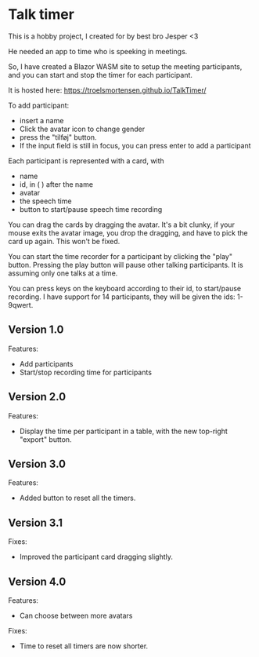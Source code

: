 # Talk timer

This is a hobby project, I created for by best bro Jesper <3

He needed an app to time who is speeking in meetings.

So, I have created a Blazor WASM site to setup the meeting participants, and you can start and stop the timer for each participant.

It is hosted here: https://troelsmortensen.github.io/TalkTimer/

To add participant:
* insert a name
* Click the avatar icon to change gender
* press the "tilføj" button.
* If the input field is still in focus, you can press enter to add a participant

Each participant is represented with a card, with
* name
* id, in ( ) after the name
* avatar
* the speech time
* button to start/pause speech time recording

You can drag the cards by dragging the avatar. It's a bit clunky, if your mouse exits the avatar image, you drop the dragging, and have to pick the card up again. This won't be fixed.

You can start the time recorder for a participant by clicking the "play" button. Pressing the play button will pause other talking participants. It is assuming only one talks at a time.

You can press keys on the keyboard according to their id, to start/pause recording. I have support for 14 participants, they will be given the ids: 1-9qwert.


## Version 1.0
Features:
* Add participants
* Start/stop recording time for participants

## Version 2.0
Features:
* Display the time per participant in a table, with the new top-right "export" button.

## Version 3.0
Features:
* Added button to reset all the timers.

## Version 3.1
Fixes:
* Improved the participant card dragging slightly.

## Version 4.0
Features:
* Can choose between more avatars

Fixes:
* Time to reset all timers are now shorter.